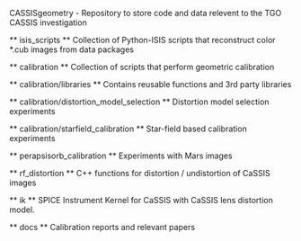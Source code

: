 CASSISgeometry - Repository to store code and data relevent to the TGO CASSIS investigation
  
** isis_scripts ** 
Collection of Python-ISIS scripts that reconstruct color *.cub images from data packages

** calibration **
Collection of scripts that perform geometric calibration

  ** calibration/libraries **
  Contains reusable functions and 3rd party libraries
   
  ** calibration/distortion_model_selection **
  Distortion model selection experiments
  
  ** calibration/starfield_calibration **
  Star-field based calibration experiments
  
  ** perapsisorb_calibration **
  Experiments with Mars images

** rf_distortion ** 
C++ functions for distortion / undistortion of CaSSIS images

** ik **
SPICE Instrument Kernel for CaSSIS with CaSSIS lens distortion model. 

** docs **
Calibration reports and relevant papers
